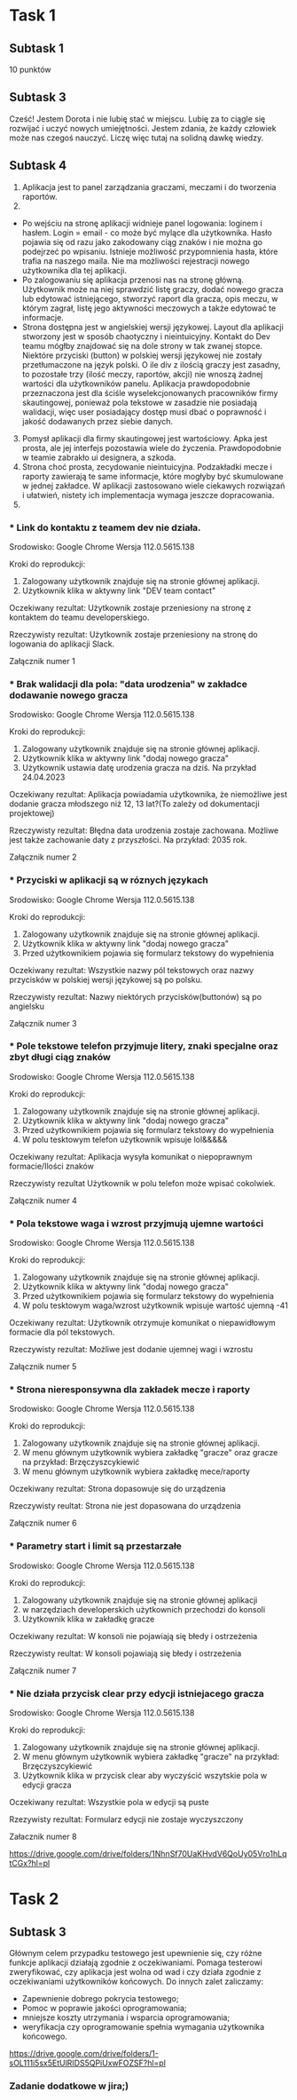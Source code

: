 # Task 1 
## Subtask 1 
10 punktów 
## Subtask 3 
Cześć! Jestem Dorota i nie lubię stać w miejscu. Lubię za to ciągle się rozwijać i uczyć nowych umiejętności. Jestem zdania, że każdy człowiek może nas czegoś nauczyć. Liczę więc tutaj na solidną dawkę wiedzy.
## Subtask 4
1. Aplikacja jest to panel zarządzania graczami, meczami i do tworzenia raportów.
2. 
* Po wejściu na stronę aplikacji widnieje panel logowania: loginem i hasłem. Login = email - co może być mylące dla użytkownika. Hasło pojawia się od razu jako zakodowany ciąg znaków i nie można go podejrzeć po wpisaniu. Istnieje możliwość przypomnienia hasła, które trafia na naszego maila. Nie ma możliwości rejestracji nowego użytkownika dla tej aplikacji.
* Po zalogowaniu się aplikacja przenosi nas na stronę główną. Użytkownik może na niej sprawdzić listę graczy, dodać nowego gracza lub edytować istniejącego, stworzyć raport dla gracza, opis meczu, w którym zagrał, listę jego aktywności meczowych a także edytować te informacje. 
* Strona dostępna jest w angielskiej wersji językowej.
Layout dla aplikacji stworzony jest w sposób chaotyczny i nieintuicyjny. Kontakt do Dev teamu mógłby znajdować się na dole strony w tak zwanej stopce. Niektóre przyciski (button) w polskiej wersji językowej nie zostały przetłumaczone na język polski. O ile div z ilością graczy jest zasadny, to pozostałe trzy (ilość meczy, raportów, akcji) nie wnoszą żadnej wartości dla użytkowników panelu. Aplikacja prawdopodobnie przeznaczona jest dla ściśle wyselekcjonowanych pracowników firmy skautingowej, ponieważ pola tekstowe w zasadzie nie posiadają walidacji, więc user posiadający dostęp musi dbać o poprawność i jakość dodawanych przez siebie danych.
3. Pomysł aplikacji dla firmy skautingowej jest wartościowy. Apka jest prosta, ale jej interfejs pozostawia wiele do życzenia. Prawdopodobnie w teamie zabrakło ui designera, a szkoda.
4. Strona choć prosta, zecydowanie nieintuicyjna. Podzakładki mecze i raporty zawierają te same informacje, które mogłyby być skumulowane w jednej zakładce. W aplikacji zastosowano wiele ciekawych rozwiązań i ułatwień, nistety ich implementacja wymaga jeszcze dopracowania.
5.
### * Link do kontaktu z teamem dev nie działa.

Srodowisko: Google Chrome Wersja 112.0.5615.138

Kroki do reprodukcji:
1. Zalogowany użytkownik znajduje się na stronie głównej aplikacji.
2. Użytkownik klika w aktywny link "DEV team contact"

Oczekiwany rezultat:
Użytkownik zostaje przeniesiony na stronę z kontaktem do teamu developerskiego.

Rzeczywisty rezultat:
Użytkownik zostaje przeniesiony na stronę do logowania do aplikacji Slack.

Załącznik numer 1





### * Brak walidacji dla pola: "data urodzenia" w zakładce dodawanie nowego gracza

Srodowisko: Google Chrome Wersja 112.0.5615.138

Kroki do reprodukcji:
1. Zalogowany użytkownik znajduje się na stronie głównej aplikacji.
2. Użytkownik klika w aktywny link "dodaj nowego gracza"
3. Użytkownik ustawia datę urodzenia gracza na dziś. Na przykład 24.04.2023

Oczekiwany rezultat:
Aplikacja powiadamia użytkownika, że niemożliwe jest dodanie gracza młodszego niż 12, 13 lat?(To zależy od dokumentacji projektowej)

Rzeczywisty rezultat:
Błędna data urodzenia zostaje zachowana. Możliwe jest także zachowanie daty z przyszłości. Na przykład: 2035 rok.

Załącznik numer 2





### * Przyciski w aplikacji są w róznych językach

Srodowisko: Google Chrome Wersja 112.0.5615.138

Kroki do reprodukcji:
1. Zalogowany użytkownik znajduje się na stronie głównej aplikacji.
2. Użytkownik klika w aktywny link "dodaj nowego gracza"
3. Przed użytkownikiem pojawia się formularz tekstowy do wypełnienia

Oczekiwany rezultat:
Wszystkie nazwy pól tekstowych oraz nazwy przycisków w polskiej wersji językowej są po polsku.

Rzeczywisty rezultat:
Nazwy niektórych przycisków(buttonów) są po angielsku

Załącznik numer 3





### * Pole tekstowe telefon przyjmuje litery, znaki specjalne oraz zbyt długi ciąg znaków

Srodowisko: Google Chrome Wersja 112.0.5615.138

Kroki do reprodukcji:
1. Zalogowany użytkownik znajduje się na stronie głównej aplikacji.
2. Użytkownik klika w aktywny link "dodaj nowego gracza"
3. Przed użytkownikiem pojawia się formularz tekstowy do wypełnienia
4. W polu tesktowym telefon użytkownik wpisuje lol&&&&&

Oczekiwany rezultat:
Aplikacja wysyła komunikat o niepoprawnym formacie/Ilości znaków

Rzeczywisty rezultat
Użytkownik w polu telefon może wpisać cokolwiek.

Załącznik numer 4





### * Pola tekstowe waga i wzrost przyjmują ujemne wartości

Srodowisko: Google Chrome Wersja 112.0.5615.138

Kroki do reprodukcji:
1. Zalogowany użytkownik znajduje się na stronie głównej aplikacji.
2. Użytkownik klika w aktywny link "dodaj nowego gracza"
3. Przed użytkownikiem pojawia się formularz tekstowy do wypełnienia
4. W polu tesktowym waga/wzrost użytkownik wpisuje wartość ujemną -41

Oczekiwany rezultat: 
Użytkownik otrzymuje komunikat o niepawidłowym formacie dla pól tekstowych.

Rzeczywisty rezultat:
Możliwe jest dodanie ujemnej wagi i wzrostu

Załącznik numer 5





### * Strona nieresponsywna dla zakładek mecze i raporty

Srodowisko: Google Chrome Wersja 112.0.5615.138

Kroki do reprodukcji:
1. Zalogowany użytkownik znajduje się na stronie głównej aplikacji.
2. W menu głównym użytkownik wybiera zakładkę "gracze" oraz gracze na przykład: Brzęczyszcykiewić
3. W menu głównym użytkownik wybiera zakładkę mece/raporty

Oczekiwany rezultat:
Strona dopasowuje się do urządzenia

Rzeczywisty reultat:
Strona nie jest dopasowana do urządzenia

Załącznik numer 6





### * Parametry start i limit są przestarzałe

Srodowisko: Google Chrome Wersja 112.0.5615.138

Kroki do reprodukcji:
1. Zalogowany użytkownik znajduje się na stronie głównej aplikacji
2. w narzędziach developerskich użytkownich przechodzi do konsoli
3. Użytkownik klika w zakładkę gracze

Oczekiwany rezultat:
W konsoli nie pojawiają się błedy i ostrzeżenia

Rzeczywisty reultat:
W konsoli pojawiają się błedy i ostrzeżenia

Załącznik numer 7





### * Nie działa przycisk clear przy edycji istniejacego gracza

Srodowisko: Google Chrome Wersja 112.0.5615.138

Kroki do reprodukcji:
1. Zalogowany użytkownik znajduje się na stronie głównej aplikacji.
2. W menu głównym użytkownik wybiera zakładkę "gracze" na przykład: Brzęczyszcykiewić
3. Użytkownik klika w przycisk clear aby wyczyścić wszytskie pola w edycji gracza

Oczekiwany rezultat:
Wszystkie pola w edycji są puste

Rzezywisty rezultat:
Formularz edycji nie zostaje wyczyszczony

Załacznik numer 8




https://drive.google.com/drive/folders/1NhnSf70UaKHvdV6QoUy05Vro1hLqtCGx?hl=pl


# Task 2

## Subtask 3
Głównym celem przypadku testowego jest upewnienie się, czy różne funkcje aplikacji działają zgodnie z oczekiwaniami. Pomaga testerowi zweryfikować, czy aplikacja jest wolna od wad i czy działa zgodnie z oczekiwaniami użytkowników końcowych. Do innych zalet zaliczamy:
*  Zapewnienie dobrego pokrycia testowego;
*  Pomoc w poprawie jakości oprogramowania;
*  mniejsze koszty utrzymania i wsparcia oprogramowania;
*  weryfikacja czy oprogramowanie spełnia wymagania użytkownika końcowego.

https://drive.google.com/drive/folders/1-sOL111i5sx5EtUlRIDS5QPiUxwFOZSF?hl=pl

### Zadanie dodatkowe w jira;)

